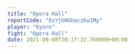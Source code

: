 ```yaml
---
title: "Opera Hall"
reportCode: "8xYj6HGhaczKw1My"
player: "Kyore"
fight: "Opera Hall"
date: 2021-09-08T20:17:22.766000+00:00
---
```

